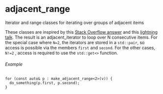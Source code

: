 # adjacent_range
Iterator and range classes for iterating over groups of adjacent items

These classes are inspired by this [Stack Overflow answer](https://stackoverflow.com/a/14829088) and this [lightning talk](https://youtu.be/aghnpqkvdCg). The result is an adjacent_iterator to loop over N consecutive items. For the special case where `N=2`, the iterators are stored in a `std::pair`, so access is possible via the members `first` and `second`. For the other cases, `N!=2` , access is required to use the `std::get<>` function.

###### Example
```
for (const auto& p : make_adjacent_range<2>(v)) {
  do_something(p.first, p.second);
}
```
